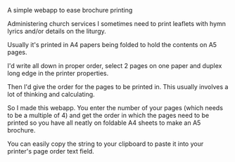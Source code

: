 A simple webapp to ease brochure printing

Administering church services I sometimes need to print leaflets with hymn lyrics and/or details on the liturgy.

Usually it's printed in A4 papers being folded to hold the contents on A5 pages.

I'd write all down in proper order, select 2 pages on one paper and duplex long edge in the printer properties.

Then I'd give the order for the pages to be printed in. This usually involves a lot of thinking and calculating.

So I made this webapp. You enter the number of your pages (which needs to be a multiple of 4) and get the order in which the pages need to be printed so you have all neatly on foldable A4 sheets to make an A5 brochure.

You can easily copy the string to your clipboard to paste it into your printer's page order text field.
